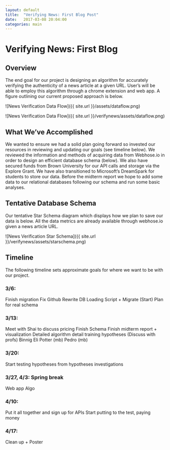 ```yaml
---
layout: default
title:  "Verifying News: First Blog Post"
date:   2017-03-08 20:04:00
categories: main
---
```

# Verifying News: First Blog

## Overview

The end goal for our project is designing an algorithm for accurately verifying the authenticity of a news article at a given URL. User’s will be able to employ this algorithm through a chrome extension and web app. A figure outlining our current proposed approach is below.

![News Verification Data Flow]({{ site.url }}/assets/dataflow.png)


![News Verification Data Flow]({{ site.url }}/verifynews/assets/dataflow.png)

## What We’ve Accomplished

We wanted to ensure we had a solid plan going forward so invested our resources in reviewing and updating our goals (see timeline below). We reviewed the information and methods of acquiring data from Webhose.io in order to design an efficient database schema (below). We also have secured funds from Brown University for our API calls and storage via the Explore Grant. We have also transitioned to Microsoft’s DreamSpark for students to store our data. Before the midterm report we hope to add some data to our relational databases following our schema and run some basic analyses.

## Tentative Database Schema

Our tentative Star Schema diagram which displays how we plan to save our data is below. All the data metrics are already available through webhose.io given a news article URL.

![News Verification Star Schema]({{ site.url }}/verifynews/assets/starschema.png)

## Timeline
The following timeline sets approximate goals for where we want to be with our project.

### 3/6:
Finish migration
Fix Github
Rewrite DB Loading
Script + Migrate (Start)
Plan for real schema
### 3/13:
Meet with Shai to discuss pricing
Finish Schema
Finish midterm report + visualization
Detailed algorithm detail training hypotheses (Discuss with profs)
Binnig
Eli
Potter (mb)
Pedro (mb)
### 3/20:
Start testing hypotheses from hypotheses investigations

### 3/27, 4/3: Spring break
Web app
Algo

### 4/10:
Put it all together and sign up for APIs
Start putting to the test, paying money

### 4/17:
Clean up + Poster
